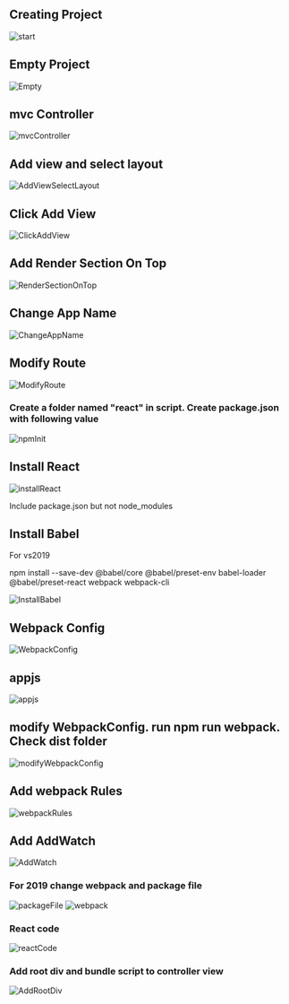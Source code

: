 ## Creating Project

![start](start.GIF)

## Empty Project

![Empty](Empty.GIF)

## mvc Controller

![mvcController](mvcController.GIF)

## Add view and select layout

![AddViewSelectLayout](AddViewSelectLayout.GIF)

## Click Add View

![ClickAddView](ClickAddView.GIF)

## Add Render Section On Top

![RenderSectionOnTop](RenderSectionOnTop.GIF)

## Change App Name

![ChangeAppName](ChangeAppName.GIF)

## Modify Route

![ModifyRoute](ModifyRoute.GIF)

### Create a folder named "react" in script. Create package.json with following value

![npmInit](npmInit.GIF)

## Install React

![installReact](installReact.GIF)

Include package.json but not node_modules

## Install Babel
For vs2019

npm install --save-dev @babel/core @babel/preset-env babel-loader @babel/preset-react webpack webpack-cli

![InstallBabel](InstallBabel.GIF)

## Webpack Config
![WebpackConfig](WebpackConfig.GIF)

## appjs
![appjs](appjs.GIF)

## modify WebpackConfig. run npm run webpack. Check dist folder

![modifyWebpackConfig](modifyWebpackConfig.GIF)

## Add webpack Rules

![webpackRules](webpackRules.GIF)

## Add AddWatch

![AddWatch](AddWatch.GIF)


### For 2019 change webpack and package file

![packageFile](packageFile.GIF)
![webpack](webpack.GIF)


### React code

![reactCode](reactCode.GIF)

### Add root div and bundle script to controller view

![AddRootDiv](AddRootDiv.GIF)


